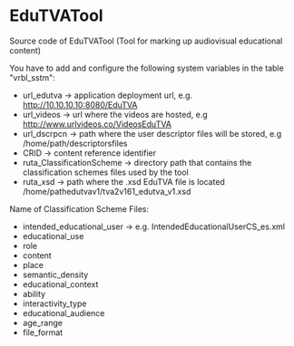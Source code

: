 # EduTVATool
Source code of EduTVATool (Tool for marking up audiovisual educational content)


You have to add and configure the following system variables in the table "vrbl_sstm":
- url_edutva -> application deployment url, e.g. http://10.10.10.10:8080/EduTVA
- url_videos -> url where the videos are hosted, e.g http://www.urlvideos.co/VideosEduTVA
- url_dscrpcn -> path where the user descriptor files will be stored, e.g /home/path/descriptorsfiles
- CRID -> content reference identifier
- ruta_ClassificationScheme -> directory path that contains the classification schemes files used by the tool
- ruta_xsd -> path where the .xsd EduTVA file is located  /home/pathedutvav1/tva2v161_edutva_v1.xsd 
	
Name of Classification Scheme Files:
- intended_educational_user -> e.g. IntendedEducationalUserCS_es.xml
- educational_use
- role
- content
- place
- semantic_density
- educational_context
- ability
- interactivity_type
- educational_audience
- age_range
- file_format
